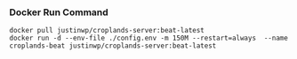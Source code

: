 ### Docker Run Command

```
docker pull justinwp/croplands-server:beat-latest
docker run -d --env-file ./config.env -m 150M --restart=always  --name croplands-beat justinwp/croplands-server:beat-latest
```
